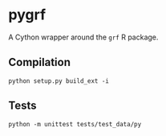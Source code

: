 # pygrf

A Cython wrapper around the `grf` R package.

## Compilation

```
python setup.py build_ext -i
```

## Tests

```
python -m unittest tests/test_data/py
```
